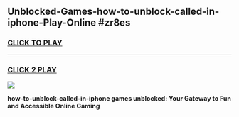 
## Unblocked-Games-how-to-unblock-called-in-iphone-Play-Online #zr8es
<h3>
<a href="https://news.freeplayer.one?title=how-to-unblock-called-in-iphone&ref=3">CLICK TO PLAY</a></h3>
<hr>

<h3>
<a href="https://news.freeplayer.one?title=how-to-unblock-called-in-iphone&ref=3">CLICK 2 PLAY</a>
  
</h3>

<a href="https://news.freeplayer.one?title=how-to-unblock-called-in-iphone&ref=3"><img src="https://clearcache.store/games.png"></a>


**how-to-unblock-called-in-iphone games unblocked: Your Gateway to Fun and Accessible Online Gaming**
